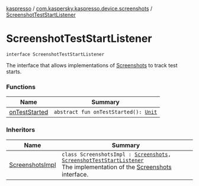 [kaspresso](../../index.md) / [com.kaspersky.kaspresso.device.screenshots](../index.md) / [ScreenshotTestStartListener](./index.md)

# ScreenshotTestStartListener

`interface ScreenshotTestStartListener`

The interface that allows implementations of [Screenshots](../-screenshots/index.md) to track test starts.

### Functions

| Name | Summary |
|---|---|
| [onTestStarted](on-test-started.md) | `abstract fun onTestStarted(): `[`Unit`](https://kotlinlang.org/api/latest/jvm/stdlib/kotlin/-unit/index.html) |

### Inheritors

| Name | Summary |
|---|---|
| [ScreenshotsImpl](../-screenshots-impl/index.md) | `class ScreenshotsImpl : `[`Screenshots`](../-screenshots/index.md)`, `[`ScreenshotTestStartListener`](./index.md)<br>The implementation of the [Screenshots](../-screenshots/index.md) interface. |
